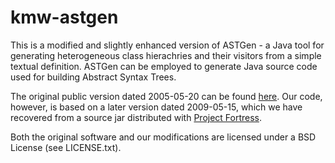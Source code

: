 # kmw-astgen

This is a modified and slightly enhanced version of ASTGen - a Java tool for generating heterogeneous class hierachries and their visitors from a simple textual definition. ASTGen can be employed to generate Java source code used for building Abstract Syntax Trees.

The original public version dated 2005-05-20 can be found [here](http://sourceforge.net/projects/astgen/).
Our code, however, is based on a later version dated 2009-05-15, which we have recovered from a source jar distributed with [Project Fortress](http://java.net/projects/projectfortress/sources/sources/show).

Both the original software and our modifications are licensed under a BSD License (see LICENSE.txt).
